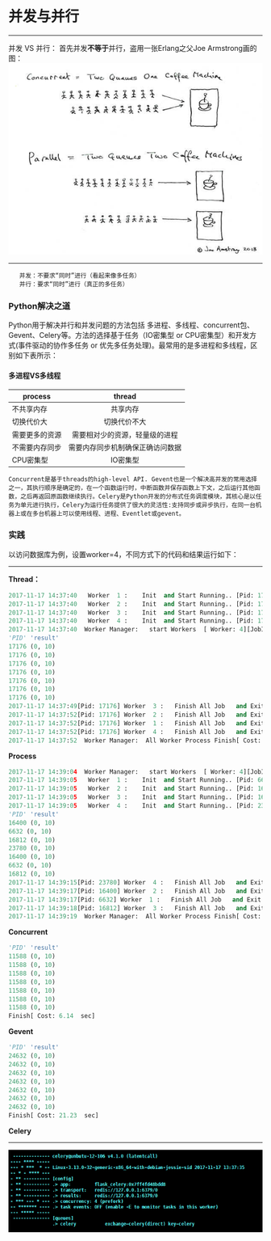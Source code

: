 # 并发与并行
---

并发 VS 并行：
       首先并发**不等于**并行，盗用一张Erlang之父Joe Armstrong画的图：
       ![并发VS并行](https://github.com/ZoeYuhan/machine-learning/blob/master/images/concurrent%26paralism.jpg)
       
---
       并发：不要求“同时”进行（看起来像多任务）
       并行：要求“同时”进行（真正的多任务）

###  Python解决之道

Python用于解决并行和并发问题的方法包括 多进程、多线程、concurrent包、Gevent、Celery等。方法的选择基于任务（IO密集型 or CPU密集型）和开发方式(事件驱动的协作多任务 or 优先多任务处理)。最常用的是多进程和多线程，区别如下表所示：
#### **多进程VS多线程**
| process |thread |
| ------------- |:-------------:|
| 不共享内存| 共享内存 |
| 切换代价大 | 切换代价不大 | 
| 需要更多的资源 | 需要相对少的资源，轻量级的进程 |
|不需要内存同步|需要内存同步机制确保正确访问数据|
|CPU密集型|IO密集型|
	
	Concurrent是基于threads的high-level API. Gevent也是一个解决高并发的常用选择之一，其执行顺序是确定的，在一个函数运行时，中断函数并保存函数上下文，之后运行其他函数，之后再返回原函数继续执行。Celery是Python开发的分布式任务调度模块，其核心是以任务为单元进行执行，Celery为运行任务提供了很大的灵活性:支持同步或异步执行，在同一台机器上或在多台机器上可以使用线程、进程、Eventlet或gevent。


### 实践

以访问数据库为例，设置worker=4，不同方式下的代码和结果运行如下：

---
**Thread：**

```python
2017-11-17 14:37:40   Worker  1 :    Init  and Start Running.. [Pid: 17176]
2017-11-17 14:37:40   Worker  2 :    Init  and Start Running.. [Pid: 17176]
2017-11-17 14:37:40   Worker  3 :    Init  and Start Running.. [Pid: 17176]
2017-11-17 14:37:40   Worker  4 :    Init  and Start Running.. [Pid: 17176]
2017-11-17 14:37:40  Worker Manager:   start Workers  [ Worker: 4][JobInQueue: 3] . 
'PID' 'result' 
17176 (0, 10)
17176 (0, 10)
17176 (0, 10)
17176 (0, 10)
17176 (0, 10)
17176 (0, 10)
17176 (0, 10)
2017-11-17 14:37:49[Pid: 17176] Worker  3 :   Finish All Job   and Exit    . 
2017-11-17 14:37:52[Pid: 17176] Worker  2 :   Finish All Job   and Exit    . 
2017-11-17 14:37:52[Pid: 17176] Worker  1 :   Finish All Job   and Exit    . 
2017-11-17 14:37:52[Pid: 17176] Worker  4 :   Finish All Job   and Exit    . 
2017-11-17 14:37:52  Worker Manager:  All Worker Process Finish[ Cost: 12.17  sec]. 
```

**Process**
```python
2017-11-17 14:39:04  Worker Manager:   start Workers  [ Worker: 4][JobInQueue: 7] . 
2017-11-17 14:39:05   Worker  1 :    Init  and Start Running.. [Pid: 6632]
2017-11-17 14:39:05   Worker  2 :    Init  and Start Running.. [Pid: 16400]
2017-11-17 14:39:05   Worker  3 :    Init  and Start Running.. [Pid: 16812]
2017-11-17 14:39:05   Worker  4 :    Init  and Start Running.. [Pid: 23780]
'PID' 'result' 
16400 (0, 10)
6632 (0, 10)
16812 (0, 10)
23780 (0, 10)
16400 (0, 10)
6632 (0, 10)
16812 (0, 10)
2017-11-17 14:39:15[Pid: 23780] Worker  4 :   Finish All Job   and Exit    . 
2017-11-17 14:39:17[Pid: 16400] Worker  2 :   Finish All Job   and Exit    . 
2017-11-17 14:39:17[Pid: 6632] Worker  1 :   Finish All Job   and Exit    . 
2017-11-17 14:39:18[Pid: 16812] Worker  3 :   Finish All Job   and Exit    . 
2017-11-17 14:39:19  Worker Manager:  All Worker Process Finish[ Cost: 14.94  sec]. 
```


**Concurrent**
```python
'PID' 'result' 
11588 (0, 10)
11588 (0, 10)
11588 (0, 10)
11588 (0, 10)
11588 (0, 10)
11588 (0, 10)
11588 (0, 10)
Finish[ Cost: 6.14  sec]
```

**Gevent**
```python
'PID' 'result' 
24632 (0, 10)
24632 (0, 10)
24632 (0, 10)
24632 (0, 10)
24632 (0, 10)
24632 (0, 10)
24632 (0, 10)
Finish[ Cost: 21.23  sec]
```

**Celery**

---
![celery](https://github.com/ZoeYuhan/machine-learning/blob/master/images/celery.png)

